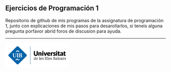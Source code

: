 ## Ejercicios de Programación 1

Repositorio de github de mis programas de la assignatura de programación 1, junto con explicaciones de mis pasos para desarollarlos, si teneis alguna pregunta porfavor abrid foros de discusion para ayuda.





----------------------------------------
<img src="logouni.png" width="200" align>

